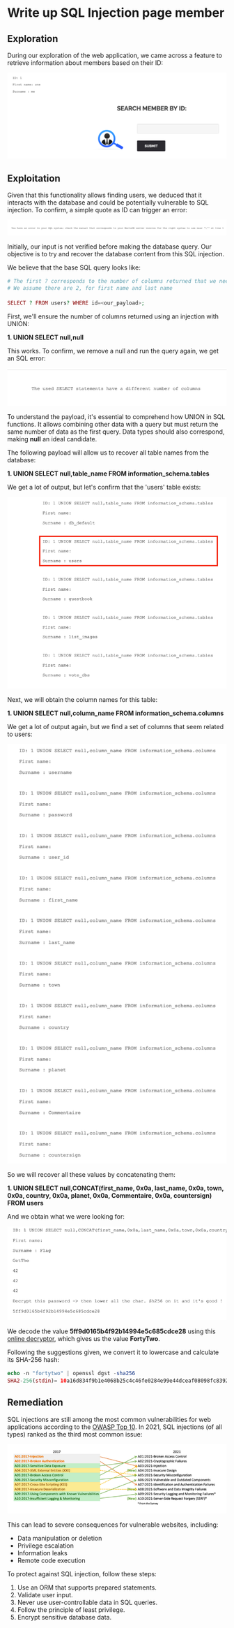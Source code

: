 # Write up SQL Injection page member

## Exploration

During our exploration of the web application, we came across a feature to retrieve information about members based on their ID:

![Capture d’écran 2024-05-02 à 19.32.58.png](images/Capture_decran_2024-05-02_a_19.32.58.png)

## Exploitation

Given that this functionality allows finding users, we deduced that it interacts with the database and could be potentially vulnerable to SQL injection. To confirm, a simple quote as ID can trigger an
error:

![image](images/Capture_decran_2024-05-02_a_19.34.34.png)

Initially, our input is not verified before making the database query. Our objective is to try and recover the database content from this SQL injection.

We believe that the base SQL query looks like:

```php
# The first ? corresponds to the number of columns returned that we need to determine
# We assume there are 2, for first name and last name

SELECT ? FROM users? WHERE id=<our_payload>;
```

First, we'll ensure the number of columns returned using an injection with UNION:

**1. UNION SELECT null,null**

This works. To confirm, we remove a null and run the query again, we get an SQL error:

![image](images/Capture_decran_2024-05-02_a_19.42.52.png)

To understand the payload, it's essential to comprehend how UNION in SQL functions. It allows combining other data with a query but must return the same number of data as the first query. Data types should
also correspond, making **null** an ideal candidate.

The following payload will allow us to recover all table names from the database:

**1. UNION SELECT null,table_name FROM information_schema.tables**

We get a lot of output, but let's confirm that the 'users' table exists:

![image](images/Capture_decran_2024-05-02_a_19.46.57.png)

Next, we will obtain the column names for this table:

**1. UNION SELECT null,column_name FROM information_schema.columns**

We get a lot of output again, but we find a set of columns that seem related to users:

![image](images/Capture_decran_2024-05-02_a_19.54.00.png)

So we will recover all these values by concatenating them:

**1. UNION SELECT null,CONCAT(first_name, 0x0a, last_name, 0x0a, town, 0x0a, country, 0x0a, planet, 0x0a, Commentaire, 0x0a, countersign) FROM users**

And we obtain what we were looking for:

![image](images/Capture_decran_2024-05-02_a_19.59.27.png)

We decode the value **5ff9d0165b4f92b14994e5c685cdce28** using this [online decryptor](https://md5decrypt.net/), which gives us the value **FortyTwo**.

Following the suggestions given, we convert it to lowercase and calculate its SHA-256 hash:

```php
echo -n "fortytwo" | openssl dgst -sha256
SHA2-256(stdin)= 10a16d834f9b1e4068b25c4c46fe0284e99e44dceaf08098fc83925ba6310ff5
```

## Remediation

SQL injections are still among the most common vulnerabilities for web applications according to the [OWASP Top 10](https://owasp.org/Top10/fr/). In 2021, SQL injections (of all types) ranked as the third
most common issue:

![Capture d’écran 2024-05-02 à 20.04.09.png](images/Capture_decran_2024-05-02_a_20.04.09.png)

This can lead to severe consequences for vulnerable websites, including:

- Data manipulation or deletion
- Privilege escalation
- Information leaks
- Remote code execution

To protect against SQL injection, follow these steps:

1. Use an ORM that supports prepared statements.
2. Validate user input.
3. Never use user-controllable data in SQL queries.
4. Follow the principle of least privilege.
5. Encrypt sensitive database data.
